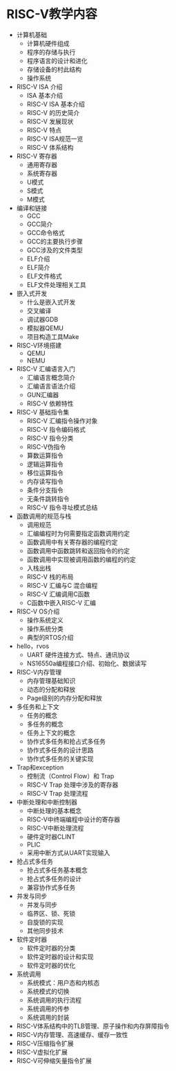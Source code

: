 # RISC-V教学内容

- 计算机基础
  - 计算机硬件组成
  - 程序的存储与执行
  - 程序语言的设计和进化
  - 存储设备的村此结构
  - 操作系统
- RISC-V ISA 介绍
  - ISA 基本介绍
  - RISC-V ISA 基本介绍
   - RISC-V 的历史简介
   - RISC-V 发展现状
   - RISC-V 特点
   - RISC-V ISA规范一览
   - RISC-V 体系结构
- RISC-V 寄存器
  - 通用寄存器
  - 系统寄存器
  - U模式
  - S模式
  - M模式
- 编译和链接
  - GCC
   - GCC简介
   - GCC命令格式
   - GCC的主要执行步骤
   - GCC涉及的文件类型
  - ELF介绍
   - ELF简介
   - ELF文件格式
   - ELF文件处理相关工具
- 嵌入式开发
  - 什么是嵌入式开发
  - 交叉编译
  - 调试器GDB
  - 模拟器QEMU
  - 项目构造工具Make
- RISC-V环境搭建
  - QEMU
  - NEMU
- RISC-V 汇编语言入门
  - 汇编语言概念简介
  - 汇编语言语法介绍
  - GUN汇编器
  - RISC-V 依赖特性
- RISC-V 基础指令集 
  - RISC-V 汇编指令操作对象
  - RISC-V 指令编码格式
  - RISC-V 指令分类
  - RISC-V伪指令
  - 算数运算指令
  - 逻辑运算指令
  - 移位运算指令
  - 内存读写指令
  - 条件分支指令
  - 无条件跳转指令
  - RISC-V 指令寻址模式总结
- 函数调用的规范与栈
  - 调用规范
  - 汇编编程时为何需要指定函数调用约定
  - 函数调用中有关寄存器的编程约定
  - 函数调用中函数跳转和返回指令的约定
  - 函数调用中实现被调用函数的编程的约定
  - 入栈出栈
  - RISC-V 栈的布局
  - RISC-V 汇编与C 混合编程
  - RISC-V 汇编调用C函数
  - C函数中嵌入RISC-V 汇编
- RISC-V OS介绍
  - 操作系统定义
  - 操作系统分类
  - 典型的RTOS介绍
- hello，rvos
  - UART 硬件连接方式、特点、通讯协议
  - NS16550a编程接口介绍、初始化、数据读写
- RISC-V内存管理
  - 内存管理基础知识
  - 动态的分配和释放
  - Page级别的内存分配和释放
- 多任务和上下文
  - 任务的概念
  - 多任务的概念
  - 任务上下文的概念
  - 协作式多任务和抢占式多任务
  - 协作式多任务的设计思路
  - 协作式多任务的关键实现
- Trap和exception
  -  控制流（Control Flow）和 Trap
  - RISC-V Trap 处理中涉及的寄存器
  - RISC-V Trap 处理流程
- 中断处理和中断控制器
  - 中断处理的基本概念
  - RISC-V中终端编程中设计的寄存器
  - RISC-V中断处理流程
  - 硬件定时器CLINT
  - PLIC
  - 采用中断方式从UART实现输入
- 抢占式多任务
  - 抢占式多任务基本概念
  - 抢占式多任务的设计
  - 兼容协作式多任务
- 并发与同步
  - 并发与同步
  - 临界区、锁、死锁
  - 自旋锁的实现
  - 其他同步技术
- 软件定时器
  - 软件定时器的分类
  - 软件定时器的设计和实现
  - 软件定时器的优化
- 系统调用
  - 系统模式：用户态和内核态
  - 系统模式的切换
  - 系统调用的执行流程
  - 系统调用的传参
  - 系统调用的封装
- RISC-V体系结构中的TLB管理、原子操作和内存屏障指令
- RISC-V内存管理、高速缓存、缓存一致性
- RISC-V压缩指令扩展
- RISC-V虚拟化扩展
- RISC-V可伸缩矢量指令扩展